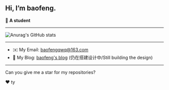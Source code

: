 ## Hi, I’m baofeng.

📄 **A student**

---

![Anurag's GitHub stats](https://github-readme-stats.vercel.app/api?username=baofengqwq&show_icons=true&theme=transparent&count_private=true)

---

* ✉️ My Email: [baofengqwq@163.com](http://mail.163.com)
* 📝 My Blog: [baofeng's blog](https://cloudbaofeng.top) (仍在搭建设计中/Still building the design)

---

Can you give me a star for my repositories?

:heart:
ty
